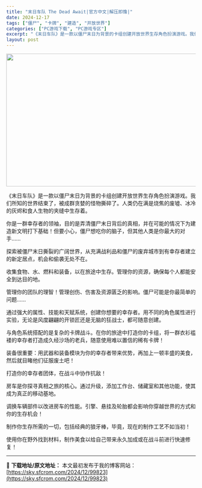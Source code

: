 ```yaml
---
title: "末日车队 The Dead Await|官方中文|解压即撸|"
date: 2024-12-17
tags: ["僵尸", "卡牌", "建造", "开放世界"]
categories: ["PC游戏下载", "PC游戏专区"]
excerpt: "《末日车队》是一款以僵尸末日为背景的卡组创建开放世界生存角色扮演游戏。我们所知的世界结束了，被成群贪婪的怪物撕碎了。人类仍在满是烧焦的废墟、冰冷的灰烬和食人生物的夹缝中生存着。 你是一群幸存者的领袖，目的是弄清僵尸末日背后的真相，并在可能的情况下为建造新文明打下基础！但要小心，僵尸想吃你的脑子，但其&hellip;"
layout: post
---
```


<img class="aligncenter size-full wp-image-99816" src="https://sky.sfcrom.com/wp-content/uploads/2024/12/202412170844204.webp" alt="" width="616" height="353" />

《末日车队》是一款以僵尸末日为背景的卡组创建开放世界生存角色扮演游戏。我们所知的世界结束了，被成群贪婪的怪物撕碎了。人类仍在满是烧焦的废墟、冰冷的灰烬和食人生物的夹缝中生存着。

你是一群幸存者的领袖，目的是弄清僵尸末日背后的真相，并在可能的情况下为建造新文明打下基础！但要小心，僵尸想吃你的脑子，但其他人类是你最大的对手……

探索被僵尸末日撕裂的广阔世界，从充满战利品和僵尸的废弃城市到有幸存者建立的新定居点，机会和偷袭无处不在。

收集食物、水、燃料和装备，以在旅途中生存。管理你的资源，确保每个人都能安全到达目的地。

管理你的团队的理智！管理创伤、伤害及资源匮乏的影响。僵尸可能是你最简单的问题……

通过强大的属性、技能和天赋系统，创建你想要的幸存者。用不同的角色属性进行实验，无论是风度翩翩的开锁匠还是无脑的狂战士，都可随意创建。

与角色系统搭配的是复杂的卡牌战斗。在你的旅途中打造你的卡组，将一群衣衫褴褛的幸存者打造成久经沙场的老兵，随意使用难以置信的稀有卡牌！

装备很重要：用武器和装备模块为你的幸存者带来优势，再加上一顿丰盛的美食，然后就目睹他们征服废土吧！

打造你的幸存者团体，在战斗中协作抗敌！

房车是你探寻真相之旅的核心。通过升级，添加工作台、储藏室和其他功能，使其成为真正的移动基地。

调换车辆部件以改进房车的性能。引擎、悬挂及轮胎都会影响你穿越世界的方式和你的生存机会！

制作你生存所需的一切，包括经典的狼牙棒，毕竟，现在的制作工艺不如当初！

使用你在野外找到材料，制作美食以给自己带来永久加成或在战斗前进行快速修复！

---
📖 **下载地址/原文地址：** 本文最初发布于我的博客网站：[https://sky.sfcrom.com/2024/12/99823](https://sky.sfcrom.com/2024/12/99823)
